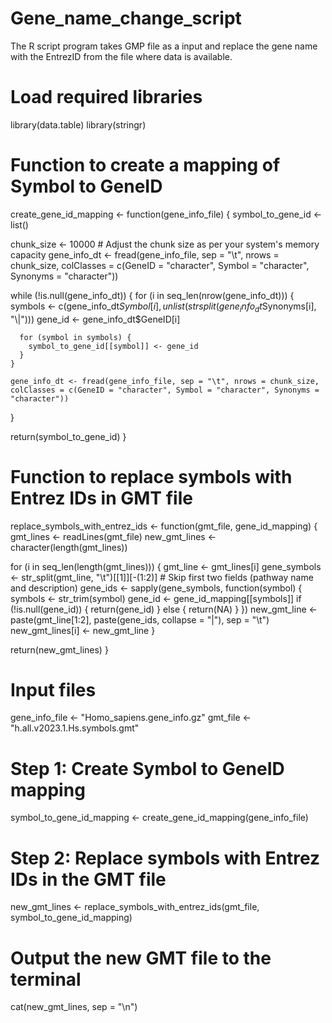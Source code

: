 # Gene_name_change_script
The R script program takes GMP file as a input and replace the gene name with the EntrezID from the file where data is available.

# Load required libraries
library(data.table)
library(stringr)

# Function to create a mapping of Symbol to GeneID
create_gene_id_mapping <- function(gene_info_file) {
  symbol_to_gene_id <- list()
  
  chunk_size <- 10000  # Adjust the chunk size as per your system's memory capacity
  gene_info_dt <- fread(gene_info_file, sep = "\t", nrows = chunk_size, colClasses = c(GeneID = "character", Symbol = "character", Synonyms = "character"))
  
  while (!is.null(gene_info_dt)) {
    for (i in seq_len(nrow(gene_info_dt))) {
      symbols <- c(gene_info_dt$Symbol[i], unlist(strsplit(gene_info_dt$Synonyms[i], "\\|")))
      gene_id <- gene_info_dt$GeneID[i]
      
      for (symbol in symbols) {
        symbol_to_gene_id[[symbol]] <- gene_id
      }
    }
    
    gene_info_dt <- fread(gene_info_file, sep = "\t", nrows = chunk_size, colClasses = c(GeneID = "character", Symbol = "character", Synonyms = "character"))
  }
  
  return(symbol_to_gene_id)
}

# Function to replace symbols with Entrez IDs in GMT file
replace_symbols_with_entrez_ids <- function(gmt_file, gene_id_mapping) {
  gmt_lines <- readLines(gmt_file)
  new_gmt_lines <- character(length(gmt_lines))
  
  for (i in seq_len(length(gmt_lines))) {
    gmt_line <- gmt_lines[i]
    gene_symbols <- str_split(gmt_line, "\t")[[1]][-(1:2)]  # Skip first two fields (pathway name and description)
    gene_ids <- sapply(gene_symbols, function(symbol) {
      symbols <- str_trim(symbol)
      gene_id <- gene_id_mapping[[symbols]]
      if (!is.null(gene_id)) {
        return(gene_id)
      } else {
        return(NA)
      }
    })
    new_gmt_line <- paste(gmt_line[1:2], paste(gene_ids, collapse = "|"), sep = "\t")
    new_gmt_lines[i] <- new_gmt_line
  }
  
  return(new_gmt_lines)
}

# Input files
gene_info_file <- "Homo_sapiens.gene_info.gz"
gmt_file <- "h.all.v2023.1.Hs.symbols.gmt"

# Step 1: Create Symbol to GeneID mapping
symbol_to_gene_id_mapping <- create_gene_id_mapping(gene_info_file)

# Step 2: Replace symbols with Entrez IDs in the GMT file
new_gmt_lines <- replace_symbols_with_entrez_ids(gmt_file, symbol_to_gene_id_mapping)

# Output the new GMT file to the terminal
cat(new_gmt_lines, sep = "\n")
